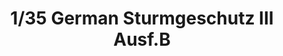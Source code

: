 ---
layout: product
title: "1/35 German Sturmgeschutz III Ausf.B  "
price: "5900" 
desc: "Maketa"
img_path: "/assets/img/TAM35281.webp"
brand: "Tamiya"
available: false
special_offer: false
new: false
soon: false
cat: "010000"
subcat: "010300"
subsubcat: "0N/A"
sifra: "TAM35281"
popular: false
spec: false
---